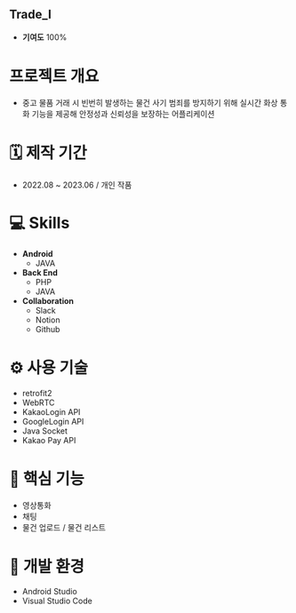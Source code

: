## Trade_I
 - **기여도** 100%
# 프로젝트 개요
 - 중고 물품 거래 시 빈번히 발생하는 물건 사기 범죄를 방지하기 위해 실시간 화상 통화 기능을 제공해 안정성과 신뢰성을 보장하는  어플리케이션
#  🗓️ 제작 기간
 - 2022.08 ~ 2023.06 / 개인 작품
# 💻 Skills
 - **Android**
   - JAVA
 - **Back End**
   - PHP
   - JAVA
 - **Collaboration**
   - Slack
   - Notion
   - Github
# ⚙️ 사용 기술
 - retrofit2
 - WebRTC
 - KakaoLogin API
 - GoogleLogin API
 - Java Socket
 - Kakao Pay API


# 📍 핵심 기능
 - 영상통화
 - 채팅
 - 물건 업로드 / 물건 리스트
# 🔨 개발 환경
 - Android Studio
 - Visual Studio Code
